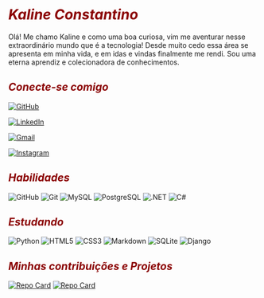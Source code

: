 # <span style="color:darkred;"> _Kaline Constantino_ </span> 

 <span style="color:ocean;">
    Olá! Me chamo Kaline e como uma boa curiosa, vim me aventurar nesse extraordinário mundo que é a tecnologia! Desde muito cedo essa área se apresenta em minha vida, e em idas e vindas finalmente me rendi. Sou uma eterna aprendiz e colecionadora de conhecimentos. 
 </span>

## <span style="color:darkred;"> _Conecte-se comigo_ </span>

[![GitHub](https://img.shields.io/badge/GitHub-100000?style=for-the-badge&logo=github&logoColor=white)](https://github.com/Kaline-Constantino) 

[![LinkedIn](https://img.shields.io/badge/LinkedIn-0077B5?style=for-the-badge&logo=linkedin&logoColor=white)](https://www.linkedin.com/in/kaline-constantino-1415ab1a0/) 

[![Gmail](https://img.shields.io/badge/Gmail-333333?style=for-the-badge&logo=gmail&logoColor=red)](mailto:kaline.constantino@gmail.com) 

[![Instagram](https://img.shields.io/badge/-Instagram-%23E4405F?style=for-the-badge&logo=instagram&logoColor=white)](https://www.instagram.com/kalineconstantino/)

## <span style="color:darkred;"> _Habilidades_ </span>

![GitHub](https://img.shields.io/badge/GitHub-100000?style=for-the-badge&logo=github&logoColor=white)
![Git](https://img.shields.io/badge/GIT-E44C30?style=for-the-badge&logo=git&logoColor=white)
![MySQL](https://img.shields.io/badge/MySQL-00000F?style=for-the-badge&logo=mysql&logoColor=white)
![PostgreSQL](https://img.shields.io/badge/PostgreSQL-000?style=for-the-badge&logo=postgresql)
![.NET](https://img.shields.io/badge/.NET-5C2D91?style=for-the-badge&logo=.net&logoColor=white)
![C#](https://img.shields.io/badge/C%23-239120?style=for-the-badge&logo=c-sharp&logoColor=white)

## <span style="color:darkred;"> _Estudando_ </span>
![Python](https://img.shields.io/badge/python-3670A0?style=for-the-badge&logo=python&logoColor=ffdd54)
![HTML5](https://img.shields.io/badge/HTML5-E34F26?style=for-the-badge&logo=html5&logoColor=white)
![CSS3](https://img.shields.io/badge/CSS3-1572B6?style=for-the-badge&logo=css3&logoColor=white)
![Markdown](https://img.shields.io/badge/Markdown-000?style=for-the-badge&logo=markdown)
![SQLite](https://img.shields.io/badge/SQLite-000?style=for-the-badge&logo=sqlite&logoColor=07405E)
![Django](https://img.shields.io/badge/django-%23092E20.svg?style=for-the-badge&logo=django&logoColor=white)

## <span style="color:darkred;"> _Minhas contribuições e Projetos_ </span>
[![Repo Card](https://github-readme-stats.vercel.app/api/pin/?username=Kaline-Constantino&repo=dio-lab-open-source&bg_color=000&border_color=30A3DC&show_icons=true&icon_color=30A3DC&title_color=E94D5F&text_color=FFF)](https://github.com/Kaline-Constantino/dio-lab-open-source)
[![Repo Card](https://github-readme-stats.vercel.app/api/pin/?username=Kaline-Constantino&repo=workshop-asp-net-core-mvc&bg_color=000&border_color=30A3DC&show_icons=true&icon_color=30A3DC&title_color=E94D5F&text_color=FFF)](https://github.com/Kaline-Constantino/workshop-asp-net-core-mvc)  
